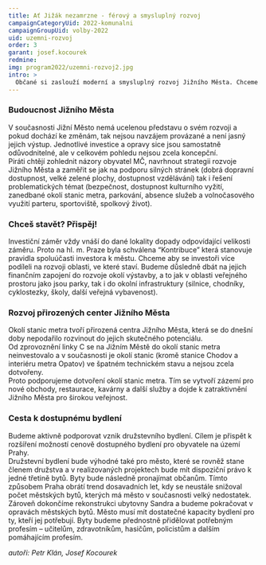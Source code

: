```yaml
---
title: Ať Jižák nezamrzne - férový a smysluplný rozvoj
campaignCategoryUid: 2022-komunalni
campaignGroupUid: volby-2022
uid: uzemni-rozvoj
order: 3
garant: josef.kocourek
redmine: 
img: program2022/uzemni-rozvoj2.jpg
intro: >
  Občané si zaslouží moderní a smysluplný rozvoj Jižního Města. Chceme dostavbu center v místech stanic metra, která poskytnou obchody, restaurace a další služby. Po investorech budeme vyžadovat zajištění dostatečných parkovacích míst, maximalizaci zeleně a další investice do veřejného prostoru. Chceme podpořit výstavbu družstevního bydlení s účastí radnice. Dokončíme rekonstrukci ubytovny Sandra, kde vznikne 164 nových městských bytů. 
---
```


### Budoucnost Jižního Města
V současnosti Jižní Město nemá ucelenou představu o svém rozvoji a pokud dochází ke změnám, tak nejsou navzájem provázané a není jasný jejich výstup. Jednotlivé investice a opravy sice jsou samostatně odůvodnitelné, ale v celkovém pohledu nejsou zcela koncepční.<br>
Piráti chtějí zohlednit názory obyvatel MČ, navrhnout strategii rozvoje Jižního Města a zaměřit se jak na podporu silných stránek (dobrá dopravní dostupnost, velké zelené plochy, dostupnost vzdělávání) tak i řešení problematických témat (bezpečnost, dostupnost kulturního vyžití, zanedbané okolí stanic metra, parkování, absence služeb a volnočasového využití parteru, sportoviště, spolkový život).<br>

###  Chceš stavět? Přispěj!
Investiční záměr vždy vnáší do dané lokality dopady odpovídající velikosti záměru. Proto na hl. m. Praze byla schválena “Kontribuce” která stanovuje pravidla spoluúčasti investora k městu. Chceme aby se investoři více podíleli na rozvoji oblasti, ve které staví. Budeme důsledně dbát na jejich finančním zapojení do rozvoje okolí výstavby, a to jak v oblasti veřejného prostoru jako jsou parky, tak i do okolní infrastruktury (silnice, chodníky, cyklostezky, školy, další veřejná vybavenost).

### Rozvoj přirozených center Jižního Města
Okolí stanic metra tvoří přirozená centra Jižního Města, která se do dnešní doby nepodařilo rozvinout do jejich skutečného potenciálu. <br>
Od zprovoznění linky C se na Jižním Městě do okolí stanic metra neinvestovalo a v současnosti je okolí stanic (kromě stanice Chodov a interiéru metra Opatov) ve špatném technickém stavu a nejsou zcela dotvořeny. <br>
Proto podporujeme dotvoření okolí stanic metra. Tím se vytvoří zázemí pro nové obchody, restaurace, kavárny a další služby a dojde k zatraktivnění Jižního Města pro širokou veřejnost. <br>

### Cesta k dostupnému bydlení
Budeme aktivně podporovat vznik družstevního bydlení. Cílem je přispět k rozšíření možností cenově dostupného bydlení pro obyvatele na území Prahy. <br>
Družstevní bydlení bude výhodné také pro město, které se rovněž stane členem družstva a v realizovaných projektech bude mít dispoziční právo k jedné třetině bytů. Byty bude následně pronajímat občanům. Tímto způsobem Praha obrátí trend dosavadních let, kdy se neustále snižoval počet městských bytů, kterých má město v současnosti velký nedostatek. <br>
Zároveň dokončíme rekonstrukci ubytovny Sandra a budeme pokračovat v opravách městských bytů. Město musí mít dostatečné kapacity bydlení pro ty, kteří jej potřebují. Byty budeme přednostně přidělovat potřebným profesím – učitelům, zdravotníkům, hasičům, policistům a dalším pomáhajícím profesím. <br>

*autoři: Petr Klán, Josef Kocourek*


